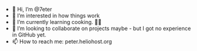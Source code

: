 - 👋 Hi, I’m @7eter
- 👀 I’m interested in how things work
- 🌱 I’m currently learning cooking. 👩‍🍳
- 💞️ I’m looking to collaborate on projects maybe - but I got no experience in GitHub yet.
- 📫 How to reach me: peter.heliohost.org

<!---
peteramried/peteramried is a ✨ special ✨ repository because its `README.md` (this file) appears on your GitHub profile.
You can click the Preview link to take a look at your changes.
--->
